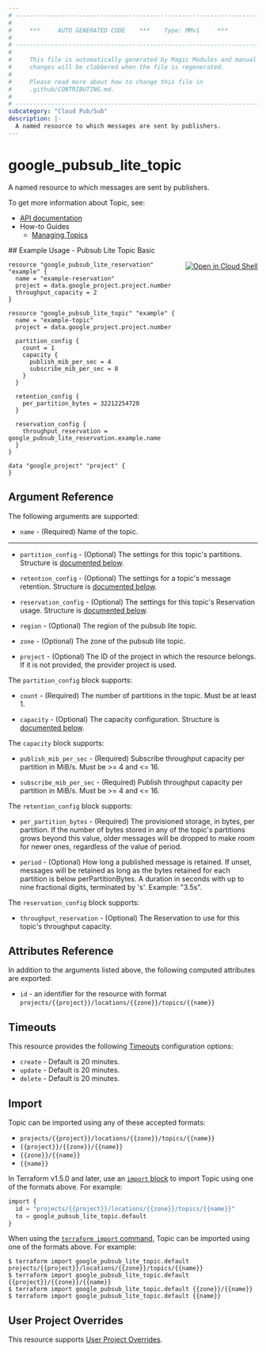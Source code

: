 ```yaml
---
# ----------------------------------------------------------------------------
#
#     ***     AUTO GENERATED CODE    ***    Type: MMv1     ***
#
# ----------------------------------------------------------------------------
#
#     This file is automatically generated by Magic Modules and manual
#     changes will be clobbered when the file is regenerated.
#
#     Please read more about how to change this file in
#     .github/CONTRIBUTING.md.
#
# ----------------------------------------------------------------------------
subcategory: "Cloud Pub/Sub"
description: |-
  A named resource to which messages are sent by publishers.
---
```


# google\_pubsub\_lite\_topic

A named resource to which messages are sent by publishers.


To get more information about Topic, see:

* [API documentation](https://cloud.google.com/pubsub/lite/docs/reference/rest/v1/admin.projects.locations.topics)
* How-to Guides
    * [Managing Topics](https://cloud.google.com/pubsub/lite/docs/topics)

<div class = "oics-button" style="float: right; margin: 0 0 -15px">
  <a href="https://console.cloud.google.com/cloudshell/open?cloudshell_git_repo=https%3A%2F%2Fgithub.com%2Fterraform-google-modules%2Fdocs-examples.git&cloudshell_working_dir=pubsub_lite_topic_basic&cloudshell_image=gcr.io%2Fcloudshell-images%2Fcloudshell%3Alatest&open_in_editor=main.tf&cloudshell_print=.%2Fmotd&cloudshell_tutorial=.%2Ftutorial.md" target="_blank">
    <img alt="Open in Cloud Shell" src="//gstatic.com/cloudssh/images/open-btn.svg" style="max-height: 44px; margin: 32px auto; max-width: 100%;">
  </a>
</div>
## Example Usage - Pubsub Lite Topic Basic


```hcl
resource "google_pubsub_lite_reservation" "example" {
  name = "example-reservation"
  project = data.google_project.project.number
  throughput_capacity = 2
}

resource "google_pubsub_lite_topic" "example" {
  name = "example-topic"
  project = data.google_project.project.number

  partition_config {
    count = 1
    capacity {
      publish_mib_per_sec = 4
      subscribe_mib_per_sec = 8
    }
  }

  retention_config {
    per_partition_bytes = 32212254720
  }

  reservation_config {
    throughput_reservation = google_pubsub_lite_reservation.example.name
  }
}

data "google_project" "project" {
}
```

## Argument Reference

The following arguments are supported:


* `name` -
  (Required)
  Name of the topic.


- - -


* `partition_config` -
  (Optional)
  The settings for this topic's partitions.
  Structure is [documented below](#nested_partition_config).

* `retention_config` -
  (Optional)
  The settings for a topic's message retention.
  Structure is [documented below](#nested_retention_config).

* `reservation_config` -
  (Optional)
  The settings for this topic's Reservation usage.
  Structure is [documented below](#nested_reservation_config).

* `region` -
  (Optional)
  The region of the pubsub lite topic.

* `zone` -
  (Optional)
  The zone of the pubsub lite topic.

* `project` - (Optional) The ID of the project in which the resource belongs.
    If it is not provided, the provider project is used.


<a name="nested_partition_config"></a>The `partition_config` block supports:

* `count` -
  (Required)
  The number of partitions in the topic. Must be at least 1.

* `capacity` -
  (Optional)
  The capacity configuration.
  Structure is [documented below](#nested_capacity).


<a name="nested_capacity"></a>The `capacity` block supports:

* `publish_mib_per_sec` -
  (Required)
  Subscribe throughput capacity per partition in MiB/s. Must be >= 4 and <= 16.

* `subscribe_mib_per_sec` -
  (Required)
  Publish throughput capacity per partition in MiB/s. Must be >= 4 and <= 16.

<a name="nested_retention_config"></a>The `retention_config` block supports:

* `per_partition_bytes` -
  (Required)
  The provisioned storage, in bytes, per partition. If the number of bytes stored
  in any of the topic's partitions grows beyond this value, older messages will be
  dropped to make room for newer ones, regardless of the value of period.

* `period` -
  (Optional)
  How long a published message is retained. If unset, messages will be retained as
  long as the bytes retained for each partition is below perPartitionBytes. A
  duration in seconds with up to nine fractional digits, terminated by 's'.
  Example: "3.5s".

<a name="nested_reservation_config"></a>The `reservation_config` block supports:

* `throughput_reservation` -
  (Optional)
  The Reservation to use for this topic's throughput capacity.

## Attributes Reference

In addition to the arguments listed above, the following computed attributes are exported:

* `id` - an identifier for the resource with format `projects/{{project}}/locations/{{zone}}/topics/{{name}}`


## Timeouts

This resource provides the following
[Timeouts](https://developer.hashicorp.com/terraform/plugin/sdkv2/resources/retries-and-customizable-timeouts) configuration options:

- `create` - Default is 20 minutes.
- `update` - Default is 20 minutes.
- `delete` - Default is 20 minutes.

## Import


Topic can be imported using any of these accepted formats:

* `projects/{{project}}/locations/{{zone}}/topics/{{name}}`
* `{{project}}/{{zone}}/{{name}}`
* `{{zone}}/{{name}}`
* `{{name}}`


In Terraform v1.5.0 and later, use an [`import` block](https://developer.hashicorp.com/terraform/language/import) to import Topic using one of the formats above. For example:

```tf
import {
  id = "projects/{{project}}/locations/{{zone}}/topics/{{name}}"
  to = google_pubsub_lite_topic.default
}
```

When using the [`terraform import` command](https://developer.hashicorp.com/terraform/cli/commands/import), Topic can be imported using one of the formats above. For example:

```
$ terraform import google_pubsub_lite_topic.default projects/{{project}}/locations/{{zone}}/topics/{{name}}
$ terraform import google_pubsub_lite_topic.default {{project}}/{{zone}}/{{name}}
$ terraform import google_pubsub_lite_topic.default {{zone}}/{{name}}
$ terraform import google_pubsub_lite_topic.default {{name}}
```

## User Project Overrides

This resource supports [User Project Overrides](https://registry.terraform.io/providers/hashicorp/google/latest/docs/guides/provider_reference#user_project_override).
